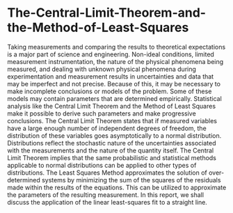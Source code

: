 # The-Central-Limit-Theorem-and-the-Method-of-Least-Squares
Taking measurements and comparing the results to theoretical expectations is a major part of science and engineering. Non-ideal conditions, limited measurement instrumentation, the nature of the physical phenomena being measured, and dealing with unknown physical phenomena during experimentation and measurement results in uncertainties and data that may be imperfect and not precise. Because of this, it may be necessary to make incomplete conclusions or models of the problem. Some of these models may contain parameters that are determined empirically. Statistical analysis like the Central Limit Theorem and the Method of Least Squares make it possible to derive such parameters and make progressive conclusions. The Central Limit Theorem states that if measured variables have a large enough number of independent degrees of freedom, the distribution of these variables goes asymptotically to a normal distribution. Distributions reflect the stochastic nature of the uncertainties associated with the measurements and the nature of the quantity itself. The Central Limit Theorem implies that the same probabilistic and statistical methods applicable to normal distributions can be applied to other types of distributions. The Least Squares Method approximates the solution of over-determined systems by minimizing the sum of the squares of the residuals made within the results of the equations. This can be utilized to approximate the parameters of the resulting measurement. In this report, we shall discuss the application of the linear least-squares fit to a straight line.
